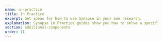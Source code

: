 ```yaml
---
name: in-practice
title: In Practice
excerpt: Get ideas for how to use Synapse in your own research.
explanation: Synapse In Practice guides show you how to solve a specific problem. 
section: additional-components
order: 11
---
```

